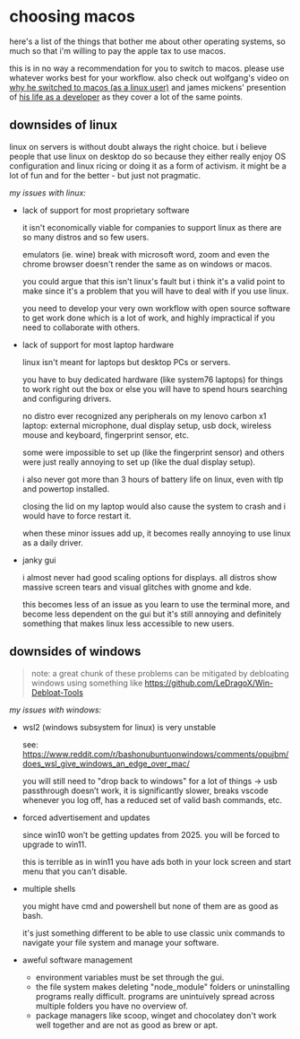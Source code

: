 # choosing macos

here's a list of the things that bother me about other operating systems, so much so that i'm willing to pay the apple tax to use macos.

this is in no way a recommendation for you to switch to macos. please use whatever works best for your workflow. also check out wolfgang's video on [why he switched to macos (as a linux user)](https://www.youtube.com/watch?v=X0DIHlnD_S0) and james mickens' presention of [his life as a developer](https://youtu.be/7Nj9ZjwOdFQ?si=mhz86GWUVsvk6sPe&t=1009) as they cover a lot of the same points.

## downsides of linux

linux on servers is without doubt always the right choice. but i believe people that use linux on desktop do so because they either really enjoy OS configuration and linux ricing or doing it as a form of activism. it might be a lot of fun and for the better - but just not pragmatic.

_my issues with linux:_

- lack of support for most proprietary software

     it isn't economically viable for companies to support linux as there are so many distros and so few users.

     emulators (ie. wine) break with microsoft word, zoom and even the chrome browser doesn't render the same as on windows or macos.

     you could argue that this isn't linux's fault but i think it's a valid point to make since it's a problem that you will have to deal with if you use linux.

     you need to develop your very own workflow with open source software to get work done which is a lot of work, and highly impractical if you need to collaborate with others.

- lack of support for most laptop hardware

     linux isn't meant for laptops but desktop PCs or servers.

     you have to buy dedicated hardware (like system76 laptops) for things to work right out the box or else you will have to spend hours searching and configuring drivers.

     no distro ever recognized any peripherals on my lenovo carbon x1 laptop: external microphone, dual display setup, usb dock, wireless mouse and keyboard, fingerprint sensor, etc.

     some were impossible to set up (like the fingerprint sensor) and others were just really annoying to set up (like the dual display setup).

     i also never got more than 3 hours of battery life on linux, even with tlp and powertop installed.

     closing the lid on my laptop would also cause the system to crash and i would have to force restart it.

     when these minor issues add up, it becomes really annoying to use linux as a daily driver.

- janky gui

     i almost never had good scaling options for displays. all distros show massive screen tears and visual glitches with gnome and kde.

     this becomes less of an issue as you learn to use the terminal more, and become less dependent on the gui but it's still annoying and definitely something that makes linux less accessible to new users.

## downsides of windows

> note: a great chunk of these problems can be mitigated by debloating windows using something like https://github.com/LeDragoX/Win-Debloat-Tools

_my issues with windows:_

- wsl2 (windows subsystem for linux) is very unstable

     see: https://www.reddit.com/r/bashonubuntuonwindows/comments/opujbm/does_wsl_give_windows_an_edge_over_mac/

     you will still need to "drop back to windows" for a lot of things → usb passthrough doesn’t work, it is significantly slower, breaks vscode whenever you log off, has a reduced set of valid bash commands, etc.

- forced advertisement and updates

     since win10 won’t be getting updates from 2025. you will be forced to upgrade to win11.

     this is terrible as in win11 you have ads both in your lock screen and start menu that you can't disable.

- multiple shells

     you might have cmd and powershell but none of them are as good as bash.

     it's just something different to be able to use classic unix commands to navigate your file system and manage your software.

- aweful software management

     - environment variables must be set through the gui.
     - the file system makes deleting "node_module" folders or uninstalling programs really difficult. programs are unintuively spread across multiple folders you have no overview of.
     - package managers like scoop, winget and chocolatey don't work well together and are not as good as brew or apt.
